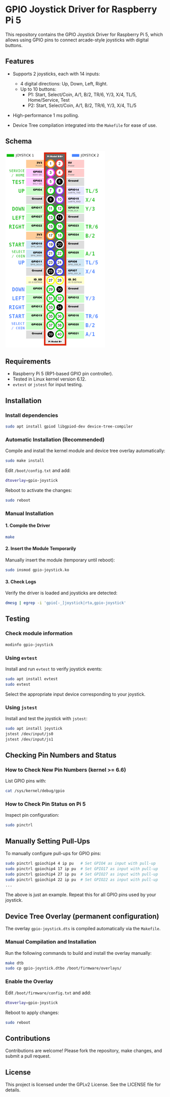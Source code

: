 # GPIO Joystick Driver for Raspberry Pi 5

This repository contains the GPIO Joystick Driver for Raspberry Pi 5, which allows using GPIO pins to connect arcade-style joysticks with digital buttons.

## Features

* Supports 2 joysticks, each with 14 inputs:

  * 4 digital directions: Up, Down, Left, Right.
  * Up to 10 buttons:
    * P1: Start, Select/Coin, A/1, B/2, TR/6, Y/3, X/4, TL/5, Home/Service, Test
    * P2: Start, Select/Coin, A/1, B/2, TR/6, Y/3, X/4, TL/5
* High-performance 1 ms polling.
* Device Tree compilation integrated into the `Makefile` for ease of use.

## Schema

![Schema](schema.png "Schema")


## Requirements

* Raspberry Pi 5 (RP1-based GPIO pin controller).
* Tested in Linux kernel version 6.12.
* `evtest` or `jstest` for input testing.

## Installation

### Install dependencies

```bash
sudo apt install gpiod libgpiod-dev device-tree-compiler
```

### Automatic Installation (Recommended)

Compile and install the kernel module and device tree overlay automatically:

```bash
sudo make install
```

Edit `/boot/config.txt` and add:

```bash
dtoverlay=gpio-joystick
```

Reboot to activate the changes:

```bash
sudo reboot
```

### Manual Installation

#### 1. Compile the Driver

```bash
make
```

#### 2. Insert the Module Temporarily

Manually insert the module (temporary until reboot):

```bash
sudo insmod gpio-joystick.ko
```

#### 3. Check Logs

Verify the driver is loaded and joysticks are detected:

```bash
dmesg | egrep -i 'gpio[-_]joystick|rta,gpio-joystick'
```

## Testing

### Check module information

```bash
modinfo gpio-joystick
```

### Using `evtest`

Install and run `evtest` to verify joystick events:

```bash
sudo apt install evtest
sudo evtest
```

Select the appropriate input device corresponding to your joystick.

### Using `jstest`

Install and test the joystick with `jstest`:

```bash
sudo apt install joystick
jstest /dev/input/js0
jstest /dev/input/js1
```

## Checking Pin Numbers and Status

### How to Check New Pin Numbers (kernel >= 6.6)

List GPIO pins with:

```bash
cat /sys/kernel/debug/gpio
```

### How to Check Pin Status on Pi 5

Inspect pin configuration:

```bash
sudo pinctrl
```

## Manually Setting Pull-Ups

To manually configure pull-ups for GPIO pins:

```bash
sudo pinctrl gpiochip4 4 ip pu   # Set GPIO4 as input with pull-up
sudo pinctrl gpiochip4 17 ip pu  # Set GPIO17 as input with pull-up
sudo pinctrl gpiochip4 27 ip pu  # Set GPIO27 as input with pull-up
sudo pinctrl gpiochip4 22 ip pu  # Set GPIO22 as input with pull-up
...
```

The above is just an example. Repeat this for all GPIO pins used by your joystick.

## Device Tree Overlay (permanent configuration)

The overlay `gpio-joystick.dts` is compiled automatically via the `Makefile`.

### Manual Compilation and Installation

Run the following commands to build and install the overlay manually:

```bash
make dtb
sudo cp gpio-joystick.dtbo /boot/firmware/overlays/
```

### Enable the Overlay

Edit `/boot/firmware/config.txt` and add:

```bash
dtoverlay=gpio-joystick
```

Reboot to apply changes:

```bash
sudo reboot
```

## Contributions

Contributions are welcome! Please fork the repository, make changes, and submit a pull request.

## License

This project is licensed under the GPLv2 License. See the LICENSE file for details.
